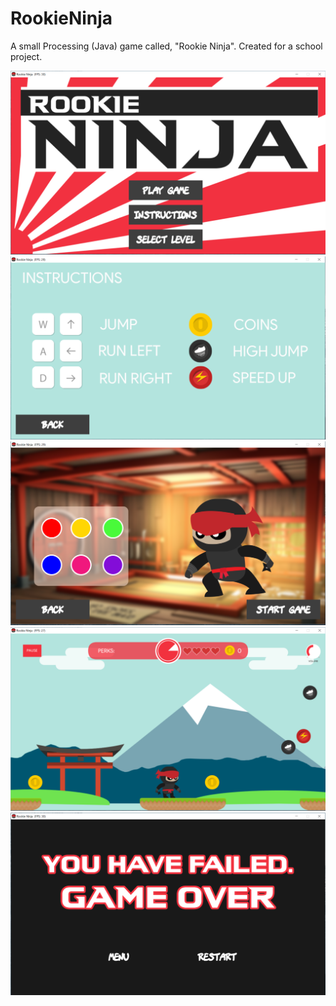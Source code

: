 # RookieNinja
A small Processing (Java) game called, "Rookie Ninja".
Created for a school project.

<img src="Game/screencaps/main-menu.PNG">
<img src="Game/screencaps/instructions-menu.PNG">
<img src="Game/screencaps/costume-menu.PNG">
<img src="Game/screencaps/levelone.PNG">
<img src="Game/screencaps/gameover-menu.PNG">
